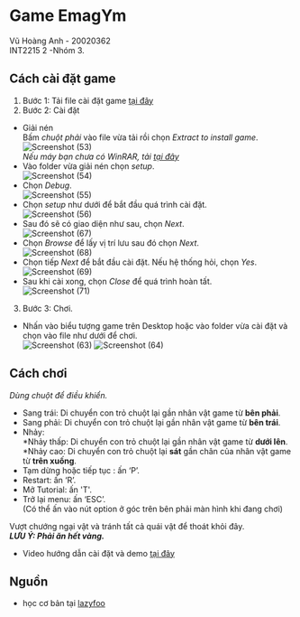 # Game EmagYm
Vũ Hoàng Anh - 20020362  
INT2215 2 -Nhóm 3.

## Cách cài đặt game
1. Bước 1: Tải file cài đặt game [tại đây](https://drive.google.com/file/d/1z7cK8Qb0vUpHucAuS4HHcTxncpQZde2F/view?usp=sharing)   
2. Bước 2: Cài đặt
+ Giải nén  
  Bấm *chuột phải* vào file vừa tải rồi chọn *Extract to install game*.  
  ![Screenshot (53)](https://user-images.githubusercontent.com/79706035/115964632-9d00b200-a54f-11eb-9464-d2b0fc85d485.png)  
    *Nếu máy bạn chưa có WinRAR, tải [tại đây](https://download.com.vn/winrar-5250)*
+ Vào folder vừa giải nén chọn *setup*.  
![Screenshot (54)](https://user-images.githubusercontent.com/79706035/115964707-efda6980-a54f-11eb-811a-21f7acaa8491.png)  
+ Chọn *Debug*.  
![Screenshot (55)](https://user-images.githubusercontent.com/79706035/115964725-fbc62b80-a54f-11eb-8785-b929f60563c3.png)  
+ Chọn *setup* như dưới để bắt đầu quá trình cài đặt.  
![Screenshot (56)](https://user-images.githubusercontent.com/79706035/115964734-05e82a00-a550-11eb-9cfd-28ee3693d207.png)  
+ Sau đó sẽ có giao diện như sau, chọn *Next*.  
![Screenshot (67)](https://user-images.githubusercontent.com/79706035/116057149-b6694180-a6a8-11eb-82bb-8a24f2f77bd8.png)   
+ Chọn *Browse* để lấy vị trí lưu sau đó chọn *Next*.  
![Screenshot (68)](https://user-images.githubusercontent.com/79706035/116057212-c97c1180-a6a8-11eb-96bd-f3d06bccb6c8.png)     
+ Chọn tiếp *Next* để bắt đầu cài đặt. Nếu hệ thống hỏi, chọn *Yes*.  
![Screenshot (69)](https://user-images.githubusercontent.com/79706035/116057276-da2c8780-a6a8-11eb-9e1b-144271881d1f.png)  
+ Sau khi cài xong, chọn *Close* để quá trình hoàn tất.  
![Screenshot (71)](https://user-images.githubusercontent.com/79706035/116057339-e9133a00-a6a8-11eb-930b-9306b30eee41.png)  
3. Bước 3: Chơi.
+ Nhấn vào biểu tượng game trên Desktop hoặc vào folder vừa cài đặt và chọn vào file như dưới để chơi.  
![Screenshot (63)](https://user-images.githubusercontent.com/79706035/115964787-4647a800-a550-11eb-9ee5-c5206ca9bb87.png)
![Screenshot (64)](https://user-images.githubusercontent.com/79706035/115968182-c2e28280-a560-11eb-8ca9-16371e313404.png)  
## Cách chơi
*Dùng chuột để điều khiển.*
+ Sang trái: Di chuyển con trỏ chuột lại gần nhân vật game từ **bên phải**.
+ Sang phải: Di chuyển con trỏ chuột lại gần nhân vật game từ **bên trái**.
+ Nhảy:  
    *Nhảy thấp: Di chuyển con trỏ chuột lại gần nhân vật game từ **dưới lên**.  
    *Nhảy cao: Di chuyển con trỏ chuột lại **sát** gần chân của nhân vật game từ **trên xuống**.  
+ Tạm dừng hoặc tiếp tục : ấn ‘P’.  
+ Restart: ấn ‘R’.  
+ Mở Tutorial: ấn 'T'.  
+ Trở lại menu: ấn ‘ESC’.  
(Có thể ấn vào nút option ở góc trên bên phải màn hình khi đang chơi)  

Vượt chướng ngại vật và tránh tất cả quái vật để thoát khỏi đây.  
***LƯU Ý: Phải ăn hết vàng.***  

- Video hướng dẫn cài đặt và demo [tại đây](https://www.youtube.com/watch?v=jcp6bXBTiOQ)  

## Nguồn
+ học cơ bản tại [lazyfoo](https://lazyfoo.net/tutorials/SDL/)

